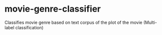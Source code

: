# movie-genre-classifier
Classifies movie genre based on text corpus of the plot of the movie (Multi-label classification)
